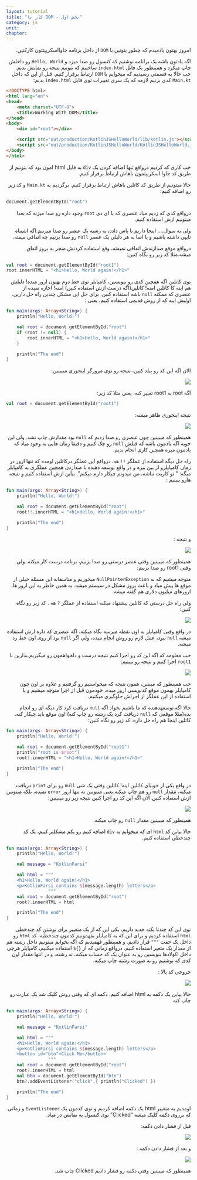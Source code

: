 ```yaml
---
layout: tutorial
title: "کار با DOM - بخش اول"
category: js
unit: 
chapter: 
---
```



<div dir="rtl" markdown="1">



امروز بهتون یادمیدم که چطور بتونین با `DOM` از داخل برنامه جاوااسکریپتتون کارکنین.

اگه یادتون باشه یک برانامه نوشتیم که کنسول رو صدا میزد و `Hello, World` رو داخلش چاپ میکرد و همینطور یک فایل `index.html` ساختیم که بتونیم نتیجه رو نمایش بدیم. خب حالا به قسمتی رسیدیم که میخوایم با `DOM` ارتباط برقرار کنیم. قبل از این که داخل `Main.kt` کدی بزنیم لازمه که یک سری تغییرات توی فایل `index.html` بدیم:

</div>

```html
<!DOCTYPE html>
<html lang="en">
<head>
    <meta charset="UTF-8">
    <title>Working With DOM</title>
</head>
<body>
    <div id="root"></div>

    <script src="out/production/KotlinJSHelloWorld/lib/kotlin.js"></script>
    <script src="out/production/KotlinJSHelloWorld/KotlinJSHelloWorld.js"></script>
</body>
</html>
```

<div dir="rtl" markdown="1">

خب کاری که کردیم درواقع تنها اضافه کردن یک `div` به فایل html­ امون بود که بتونیم از طریق کد جاوا اسکریپتمون باهاش ارتباط برقرار کنیم.

حالا میتونیم از طریق کد کاتلین باهاش ارتباط برقرار کنیم. برگردیم به `Main.kt` و کد زیر رو اضافه کنیم:

</div>

```kotlin
document.getElementById("root")
```

<div dir="rtl" markdown="1">


درواقع کدی که زدیم میاد عنصری که با ای دی `root` وجود داره رو صدا میزنه که بعدا میتونیم ازش استفاده کنیم.

ولی یه سوال.... اینجا داریم با پاس دادن یه رشته یک عنصر رو صدا میزنیم.اگه اشتباه تایپی داشته باشیم و یا اصا به هر دلیلی یک عنصر `null` رو صدا بزنیم چه اتفاقی میفته.

درواقع موقع صدازندش اتفاقی نمیفته، وقع استفاده کردنش منجر به بروز اتفاق میشه.مثلا کد زیر رو نگاه کنین:


</div>

```kotlin
val root = document.getElementById("root1")
root.innerHTML = "<h1>Hello, World again!</h1>"
```

<div dir="rtl" markdown="1">

توی کاتلین اگه همچین کدی رو بنویسین، کامپایلر توی خط دوم بهتون ارور میده! دلیلش هم اینه کا کاتلین امنه! کاتلین(اگه درست ازش استفاده کنین) امنه! اجازه نمیده از عنصری که ممکنه `null` باشه استفاده کنین. برای حل این مشکل چندین راه حل دارین. اولیش اینه که از روش قدیمی استفاده کنیم، یعنی :

</div>

```kotlin
fun main(args: Array<String>) {
    println("Hello, World!")

    val root = document.getElementById("root")
    if (root != null) {
        root.innerHTML = "<h1>Hello, World again!</h1>"
    }

    println("The end")
}
```
<div dir="rtl" markdown="1">

الان اگه این کد رو بیلد کنین، نتیجه رو توی مرورگر اینجوری میبینین:

<p style="width: calc(100% + 60px);">
<img src="/assets/img/js/working-with-the-dom-part1/output1.png" />
</p>

اگه root به root1 تغییر کنه، یعنی مثلا کد زیر:

</div>

```kotlin
val root = document.getElementById("root1")
```

<div dir="rtl" markdown="1">

نتیجه اینجوری ظاهر میشه:

<p style="width: calc(100% + 60px);">
<img src="/assets/img/js/working-with-the-dom-part1/output2.png" />
</p>

همینطور که میبینین چون عنصری رو صدا زدیم که `null` بود مقدارش چاپ نشد. ولی این خوبه اگه یادمون باشه که قبلش `null` رو چک کنیم و دقیقا زمان هایی به وجود میاد که یادمون میره همچین کاری انجام بدیم.

راه حل دیگه استفاده از عملگر `!!` هه. درواقع این عملگر درکاتلین اومده که تنها ارور در زمان کامپایلرو از بین ببره و در واقع توسعه دهنده با صدازدن همچین عملگری به کامپایلر میگه: " تو کاریت نباشه، من میدونم چیکار دارم میکنم". بیاین ازش استفاده کنیم و نتیجه هارو ببینیم :

</div>


```kotlin
fun main(args: Array<String>) {
    println("Hello, World!")

    val root = document.getElementById("root")
    root!!.innerHTML = "<h1>Hello, World again!</h1>"

    println("The end")
}
```

<div dir="rtl" markdown="1">

و نتیجه :

<p style="width: calc(100% + 60px);">
<img src="/assets/img/js/working-with-the-dom-part1/output3.png" />
</p>

همینطور که میبینین وقتی عنصر درستی رو صدا بزنیم، برنامه درست کار میکنه. ولی وقتی root1 رو صدا بزنیم:



متوجه میشیم که به `NullPointerException` میخوریم و متاسفانه این مسئله خیلی از موقع ها پیش میاد و باعث بروز مشکل در سیستم میشه. به همین خاطر به این ارور ها، ارورهای میلیون دلاری هم گفته میشه.

ولی راه حل درستی که کاتلین پیشنهاد میکنه استفاده از عملگر `?` هه . کد زیر رو نگاه کنین:


<p style="width: calc(100% + 60px);">
<img src="/assets/img/js/working-with-the-dom-part1/output4.png" />
</p>


در واقع وقتی کامپایلر به اون نقطه میرسه نگاه میکنه، اگه عنصری که داره ازش استفاده میشه `null` نبود، عمل لازم رو روش انجام میده، ولی اگر `null` بود از روی اون خط رد میشه.

خب معلومه که اگه این کد رو اجرا کنیم نتیجه درست و دلخواهمون رو میگیریم.بذارین با `root1` اجرا کنیم و نتیجه رو ببینیم:


<p style="width: calc(100% + 60px);">
<img src="/assets/img/js/working-with-the-dom-part1/output5.png" />
</p>


خب همینطور که میبنین، همون نتیجه که میخواستیم رو گرفتیم و علاوه بر اون چون کامپایلر بهمون موقع کدنویسی ارور میده، خودمون قبل از اجرا متوجه میشیم و با استفاده از این عملگر از اجراش جلوگیری میکنیم.

حالا اگه توسعه­دهنده که ما باشیم بخواد اگه `null` دریافت کرد کار دیگه ای رو انجام بده(مثلا موقعی که `null` دریافت کرد یک رشته رو چاپ کنه) اون موقع باید چیکار کنه. کاتلین اینجا هم راه حل داره. کد زیر رو نگاه کنین:

</div>


```kotlin
fun main(args: Array<String>) {
    println("Hello, World!")

    val root = document.getElementById("root1")
    println("root is $root")
    root?.innerHTML = "<h1>Hello, World again!</h1>"

    println("The end")
}
```

<div dir="rtl" markdown="1">

در واقع یکی از خوبیای کاتلین اینه! کاتلین وقتی یک شی `null` رو برای `print` دریافت میکنه، مقدار `null` رو هم چاپ میکنه.یعنی میتونین نه تنها ارور `error` نمیده، بلکه میتونین ازش استفاده کنین.الان اگه این کد رو اجرا کنین نتیجه زیر رو میبینین:

<p style="width: calc(100% + 60px);">
<img src="/assets/img/js/working-with-the-dom-part1/output6.png" />
</p>

همینطور که میبینین مقدار `null` رو چاپ میکنه.

حالا بیاین کد `html` ای که میخوایم به `div` اضافه کنیم رو یکم مشکل­تر کنیم، یک کد چندخطی استفاده کنیم.

</div>


```kotlin
fun main(args: Array<String>) {
    println("Hello, World!")

    val message = "KotlinFarsi"

    val html = """
    <h1>Hello, World again!</h1>
    <p>KotlinFarsi contains ${message.length} letters</p>
                """
    val root = document.getElementById("root")
    root?.innerHTML = html

    println("The end")
}
```

<div dir="rtl" markdown="1">

توی این کد چندتا نکته جدید داریم. یکی این که از یک متغییر برای نوشتن کد چندخطی `html` استفاده کردیم و برای این که به کامپایلر بفهمونیم کدمون چندخطیه، کد `html` رو داخل یک جفت `"""` قرار دادیم. و همینطور فهمیدیم که اگه بخوایم میتونیم داخل رشته هم از مقدار یک متغیر استفاده کنیم. درواقع زمانی که از `{}$` استفاده میکنیم، کامپایلر هرچی داخل اکولادها بنویسین رو به عنوان یک کد حساب میکنه، نه رشته، و در انتها مقدار اون کدی که نوشتیم رو به صورت رشته چاپ میکنه.

خروجی کد بالا :

<p style="width: calc(100% + 60px);">
<img src="/assets/img/js/working-with-the-dom-part1/output7.png" />
</p>

حالا بیاین یک دکمه به html اضافه کنیم. دکمه ای که وقتی روش کلیک شد یک عبارت رو چاپ کنه


</div>

```kotlin
fun main(args: Array<String>) {
    println("Hello, World!")

    val message = "KotlinFarsi"

    val html = """
    <h1>Hello, World again!</h1>
    <p>KotlinFarsi contains ${message.length} letters</p>
    <button id="btn">Click Me</button>
                """
    val root = document.getElementById("root")
    root?.innerHTML = html
    val btn = document.getElementById("btn")
    btn?.addEventListener("click",{ println("Clicked") })

    println("The end")
}
```

<div dir="rtl" markdown="1">

اومدیم به متغییر html یک دکمه اضافه کردیم و توی کدمون یک `EventListener` و زمانی که برروی دکمه کلیک میشه “Clicked” توی کنسول به نمایش در میاد.

قبل از فشار دادن دکمه:

<p style="width: calc(100% + 60px);">
<img src="/assets/img/js/working-with-the-dom-part1/output8.png" />
</p>


و بعد از فشار دادن دکمه :


<p style="width: calc(100% + 60px);">
<img src="/assets/img/js/working-with-the-dom-part1/output9.png" />
</p>


همینطور که میبینین وقتی دکمه رو فشار دادیم Clicked چاپ شد.

</div>
